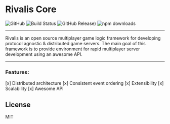 # Rivalis Core

![GitHub](https://img.shields.io/github/license/kalevski/rivalis-core?style=for-the-badge)
![Build Status](https://img.shields.io/github/workflow/status/rivalis/rivalis-core/build%20and%20test?style=for-the-badge)
![GitHub Release)](https://img.shields.io/github/v/tag/rivalis/rivalis-core?color=orange&include_prereleases&label=VERSION&style=for-the-badge)
![npm downloads](https://img.shields.io/npm/dw/@rivalis/core?label=downloads&style=for-the-badge)

---

Rivalis is an open source multiplayer game logic framework for developing protocol agnostic & distributed game servers.
The main goal of this framework is to provide environment for rapid multiplayer server development using an awesome API.

---

### Features:
[x] Distributed architecture
[x] Consistent event ordering
[x] Extensibility
[x] Scalability
[x] Awesome API

## License

MIT

